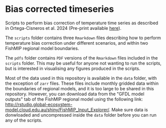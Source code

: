 # Bias corrected timeseries
Scripts to perform bias correction of temperature time series as described in 
Ortega-Cisneros et al. 2024 (Pre-print available [here](https://doi.org/10.22541/essoar.171587234.44707846/v1)).  
  
The `scripts` folder contains three `Rmarkdown` files describing how to perform
temperature bias correction under different scenarios, and within two FishMIP
regional model boundaries.  

The `pdfs` folder contains `PDF` versions of the `Rmarkdown` files included in the `scripts` folder. This may be useful for anyone not wanting to run the scripts, but is interested in visualising any figures produced in the scripts.  
  
Most of the data used in this repository is available in the `data` folder, with the exception of `zarr` files. These files include monthly gridded data within the boundaries of regional models, and it is too large to be shared in this repository. However, you
can download data from the "GFDL model outputs" tab of the FishMIP regional model using the following link: 
http://rstudio.global-ecosystem-model.cloud.edu.au/shiny/FishMIP_Input_Explorer/. Make sure data is donwloaded and uncompressed inside the `data` folder before you can run any of the scripts.  
  

